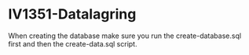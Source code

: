 # IV1351-Datalagring
When creating the database make sure you run the create-database.sql first and then the create-data.sql script.
